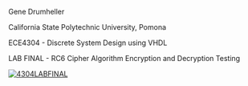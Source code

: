 Gene Drumheller

California State Polytechnic University, Pomona

ECE4304 - Discrete System Design using VHDL

LAB FINAL - RC6 Cipher Algorithm Encryption and Decryption Testing




[![4304LABFINAL](https://img.youtube.com/vi/hEwJy-tbtuo/0.jpg)](https://www.youtube.com/watch?v=hEwJy-tbtuo)
